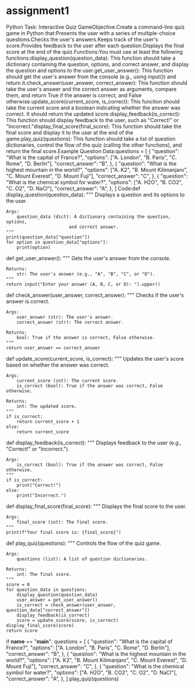 # assignment1
Python Task: Interactive Quiz GameObjective:Create a command-line quiz game in Python that:Presents the user with a series of multiple-choice questions.Checks the user's answers.Keeps track of the user's score.Provides feedback to the user after each question.Displays the final score at the end of the quiz.Functions:You must use at least the following functions:display_question(question_data): This function should take a dictionary containing the question, options, and correct answer, and display the question and options to the user.get_user_answer(): This function should get the user's answer from the console (e.g., using input()) and return it.check_answer(user_answer, correct_answer): This function should take the user's answer and the correct answer as arguments, compare them, and return True if the answer is correct, and False otherwise.update_score(current_score, is_correct): This function should take the current score and a boolean indicating whether the answer was correct. It should return the updated score.display_feedback(is_correct): This function should display feedback to the user, such as "Correct!" or "Incorrect."display_final_score(final_score): This function should take the final score and display it to the user at the end of the game.play_quiz(questions): This function should take a list of question dictionaries, control the flow of the quiz (calling the other functions), and return the final score.Example Question Data:questions = [
    {
        "question": "What is the capital of France?",
        "options": ["A. London", "B. Paris", "C. Rome", "D. Berlin"],
        "correct_answer": "B",
    },
    {
        "question": "What is the highest mountain in the world?",
        "options": ["A. K2", "B. Mount Kilimanjaro", "C. Mount Everest", "D. Mount Fuji"],
        "correct_answer": "C",
    },
    {
        "question": "What is the chemical symbol for water?",
        "options": ["A. H2O", "B. CO2", "C. O2", "D. NaCl"],
        "correct_answer": "A",
    },
]
Code:def display_question(question_data):
    """
    Displays a question and its options to the user.

    Args:
        question_data (dict): A dictionary containing the question, options,
                            and correct answer.
    """
    print(question_data["question"])
    for option in question_data["options"]:
        print(option)


def get_user_answer():
    """
    Gets the user's answer from the console.

    Returns:
        str: The user's answer (e.g., "A", "B", "C", or "D").
    """
    return input("Enter your answer (A, B, C, or D): ").upper()


def check_answer(user_answer, correct_answer):
    """
    Checks if the user's answer is correct.

    Args:
        user_answer (str): The user's answer.
        correct_answer (str): The correct answer.

    Returns:
        bool: True if the answer is correct, False otherwise.
    """
    return user_answer == correct_answer


def update_score(current_score, is_correct):
    """
    Updates the user's score based on whether the answer was correct.

    Args:
        current_score (int): The current score.
        is_correct (bool): True if the answer was correct, False otherwise.

    Returns:
        int: The updated score.
    """
    if is_correct:
        return current_score + 1
    else:
        return current_score


def display_feedback(is_correct):
    """
    Displays feedback to the user (e.g., "Correct!" or "Incorrect.").

    Args:
        is_correct (bool): True if the answer was correct, False otherwise.
    """
    if is_correct:
        print("Correct!")
    else:
        print("Incorrect.")


def display_final_score(final_score):
    """
    Displays the final score to the user.

    Args:
        final_score (int): The final score.
    """
    print(f"Your final score is: {final_score}")


def play_quiz(questions):
    """
    Controls the flow of the quiz game.

    Args:
        questions (list): A list of question dictionaries.

    Returns:
        int: The final score.
    """
    score = 0
    for question_data in questions:
        display_question(question_data)
        user_answer = get_user_answer()
        is_correct = check_answer(user_answer, question_data["correct_answer"])
        display_feedback(is_correct)
        score = update_score(score, is_correct)
    display_final_score(score)
    return score


if __name__ == "__main__":
    questions = [
        {
            "question": "What is the capital of France?",
            "options": ["A. London", "B. Paris", "C. Rome", "D. Berlin"],
            "correct_answer": "B",
        },
        {
            "question": "What is the highest mountain in the world?",
            "options": ["A. K2", "B. Mount Kilimanjaro", "C. Mount Everest", "D. Mount Fuji"],
            "correct_answer": "C",
        },
        {
            "question": "What is the chemical symbol for water?",
            "options": ["A. H2O", "B. CO2", "C. O2", "D. NaCl"],
            "correct_answer": "A",
        },
    ]
    play_quiz(questions)



